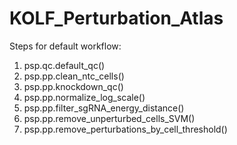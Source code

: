 # KOLF_Perturbation_Atlas

Steps for default workflow:

1. psp.qc.default_qc()
2. psp.pp.clean_ntc_cells()
3. psp.pp.knockdown_qc()
4. psp.pp.normalize_log_scale()
5. psp.pp.filter_sgRNA_energy_distance()
6. psp.pp.remove_unperturbed_cells_SVM()
7. psp.pp.remove_perturbations_by_cell_threshold()
